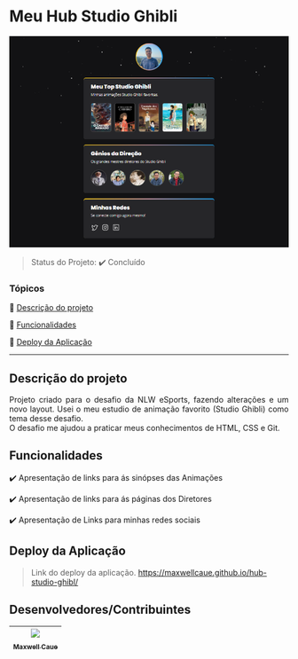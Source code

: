 <h1>Meu Hub Studio Ghibli</h1> 

![preview](./.github/preview.png)

> Status do Projeto: :heavy_check_mark: Concluído
### Tópicos 

:small_blue_diamond: [Descrição do projeto](#descrição-do-projeto)

:small_blue_diamond: [Funcionalidades](#funcionalidades)

:small_blue_diamond: [Deploy da Aplicação](#deploy-da-aplicação)

---


## Descrição do projeto 

<p align="justify">
  Projeto criado para o desafio da NLW eSports, fazendo alterações e um novo layout. Usei o meu estudio de animação favorito (Studio Ghibli) como tema desse desafio.<br>
  O desafio me ajudou a praticar meus conhecimentos de HTML, CSS e Git.
</p>

## Funcionalidades

:heavy_check_mark: Apresentação de links para ás sinópses das Animações  

:heavy_check_mark: Apresentação de links para ás páginas dos Diretores  

:heavy_check_mark: Apresentação de Links para minhas redes sociais  


## Deploy da Aplicação

> Link do deploy da aplicação. https://maxwellcaue.github.io/hub-studio-ghibl/


## Desenvolvedores/Contribuintes

|[<img src="https://github.com/MaxwellCaue.png" width=115><br><sub>Maxwell Caue</sub>](https://github.com/MaxwellCaue) |
| :---: | 